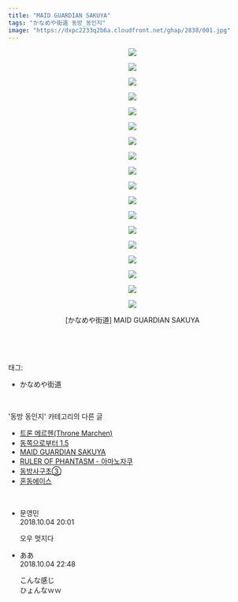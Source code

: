 ```yaml
---
title: "MAID GUARDIAN SAKUYA"
tags: "かなめや街道 동방_동인지"
image: "https://dxpc2233q2b6a.cloudfront.net/ghap/2838/001.jpg"
---
```

<div class="article">
<p style="text-align: center; clear: none; float: none;"><img src="{{ site.imgserver3 }}/ghap/2838/001.jpg"/></p>
<p style="text-align: center; clear: none; float: none;"><img src="{{ site.imgserver3 }}/ghap/2838/002.jpg"/></p>
<p style="text-align: center; clear: none; float: none;"><img src="{{ site.imgserver3 }}/ghap/2838/003.jpg"/></p>
<p style="text-align: center; clear: none; float: none;"><img src="{{ site.imgserver3 }}/ghap/2838/004.jpg"/></p>
<p style="text-align: center; clear: none; float: none;"><img src="{{ site.imgserver3 }}/ghap/2838/005.jpg"/></p>
<p style="text-align: center; clear: none; float: none;"><img src="{{ site.imgserver3 }}/ghap/2838/006.jpg"/></p>
<p style="text-align: center; clear: none; float: none;"><img src="{{ site.imgserver3 }}/ghap/2838/007.jpg"/></p>
<p style="text-align: center; clear: none; float: none;"><img src="{{ site.imgserver3 }}/ghap/2838/008.jpg"/></p>
<p style="text-align: center; clear: none; float: none;"><img src="{{ site.imgserver3 }}/ghap/2838/009.jpg"/></p>
<p style="text-align: center; clear: none; float: none;"><img src="{{ site.imgserver3 }}/ghap/2838/010.jpg"/></p>
<p style="text-align: center; clear: none; float: none;"><img src="{{ site.imgserver3 }}/ghap/2838/011.jpg"/></p>
<p style="text-align: center; clear: none; float: none;"><img src="{{ site.imgserver3 }}/ghap/2838/012.jpg"/></p>
<p style="text-align: center; clear: none; float: none;"><img src="{{ site.imgserver3 }}/ghap/2838/013.jpg"/></p>
<p style="text-align: center; clear: none; float: none;"><img src="{{ site.imgserver3 }}/ghap/2838/014.jpg"/></p>
<p style="text-align: center; clear: none; float: none;"><img src="{{ site.imgserver3 }}/ghap/2838/015.jpg"/></p>
<p style="text-align: center; clear: none; float: none;"><img src="{{ site.imgserver3 }}/ghap/2838/016.jpg"/></p>
<p style="text-align: center; clear: none; float: none;"><img src="{{ site.imgserver3 }}/ghap/2838/017.jpg"/></p>
<p style="text-align: center; clear: none; float: none;"><img src="{{ site.imgserver3 }}/ghap/2838/018.jpg"/></p>
<p style="text-align: center; clear: none; float: none;">[かなめや街道] MAID GUARDIAN SAKUYA</p>
<p><br/></p>
</div><br/>
<div class="tagTrail">
<p>태그: </p>
<ul>
<li>かなめや街道</li>
</ul>
</div><br/>
<div class="another">
<p>'동방 동인지' 카테고리의 다른 글</p>
<ul>
<li><a href="/ghap_2840">트론 메르헨(Throne Marchen)</a></li>
<li><a href="/ghap_2839">동쪽으로부터 1.5</a></li>
<li><a href="/ghap_2838">MAID GUARDIAN SAKUYA</a></li>
<li><a href="/ghap_2837">RULER OF PHANTASM - 아마노자쿠</a></li>
<li><a href="/ghap_2836">동방사구초③</a></li>
<li><a href="/ghap_2835">혼동에이스</a></li>
</ul>
</div><br/>
<div class="cb_module cb_fluid">
<div class="cb_wrt cb_profile">
<div class="comment">
<ul>
<li class="cb_thumb_off" id="comment15345005">
<div class="cb_comment_area">
<div class="cb_info_area">
<div class="cb_section">
<span class="cb_nick_name">문영민</span>
</div>
<div class="cb_section">
<span class="cb_date">2018.10.04 20:01 </span>
</div>
</div>
<div class="cb_dsc_comment">
<p class="cb_dsc">
											오우 멋지다
										</p>
</div>
</div></li>
<li class="cb_thumb_off" id="comment15345077">
<div class="cb_comment_area">
<div class="cb_info_area">
<div class="cb_section">
<span class="cb_nick_name">ああ</span>
</div>
<div class="cb_section">
<span class="cb_date">2018.10.04 22:48 </span>
</div>
</div>
<div class="cb_dsc_comment">
<p class="cb_dsc">
											こんな感じ<br/>
ひょんなｗｗ
										</p>
</div>
</div></li>
</ul>
</div>
</div><!-- commentList close -->
</div><br/>
